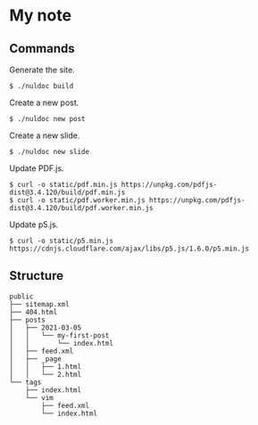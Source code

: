 # My note

## Commands

Generate the site.

```
$ ./nuldoc build
```

Create a new post.

```
$ ./nuldoc new post
```

Create a new slide.

```
$ ./nuldoc new slide
```

Update PDF.js.

```
$ curl -o static/pdf.min.js https://unpkg.com/pdfjs-dist@3.4.120/build/pdf.min.js
$ curl -o static/pdf.worker.min.js https://unpkg.com/pdfjs-dist@3.4.120/build/pdf.worker.min.js
```

Update p5.js.

```
$ curl -o static/p5.min.js https://cdnjs.cloudflare.com/ajax/libs/p5.js/1.6.0/p5.min.js
```


## Structure

```
public
├── sitemap.xml
├── 404.html
├── posts
│   ├── 2021-03-05
│   │   └── my-first-post
│   │       └── index.html
│   ├── feed.xml
│   ├── _page
│   │   ├── 1.html
│   │   └── 2.html
└── tags
    ├── index.html
    └── vim
        ├── feed.xml
        └── index.html
```

